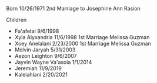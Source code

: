 Born 10/26/1971 2nd Marriage to Josephine Ann Rasion

Children
- Fa'afetai 9/6/1998
- Xyla Alyxandria 11/6/1998 1st Marriage Melissa Guzman
- Xoey Anelalani 2/23/2000 1st Marriage Melissa Guzman
- Melvin Jaryah 5/31/2003
- Aezon Leighton 9/6/2007
- Jayvin Wayne Va'asoia 1/1/2014
- Jeremiah 11/9/2019
- Kaleiahlani 2/20/2021